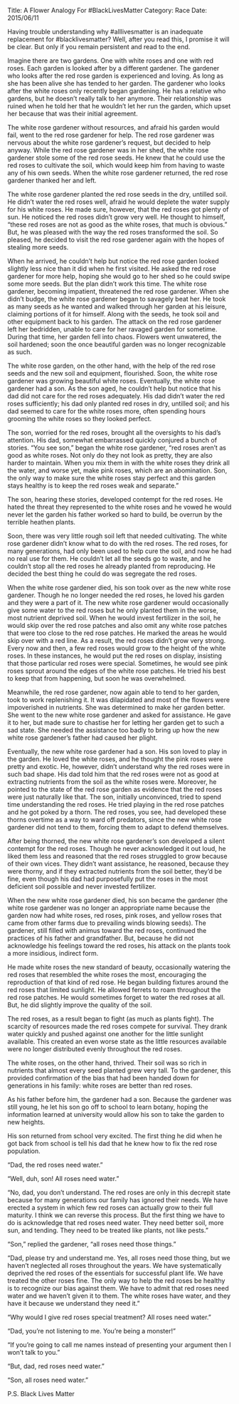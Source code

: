 Title: A Flower Analogy For #BlackLivesMatter
Category: Race
Date: 2015/06/11

Having trouble understanding why #alllivesmatter is an inadequate replacement for #blacklivesmatter? Well, after you read this, I promise it will be clear. But only if you remain persistent and read to the end.

Imagine there are two gardens. One with white roses and one with red roses. Each garden is looked after by a different gardener. The gardener who looks after the red rose garden is experienced and loving. As long as she has been alive she has tended to her garden. The gardener who looks after the white roses only recently began gardening. He has a relative who gardens, but he doesn’t really talk to her anymore. Their relationship was ruined when he told her that he wouldn’t let her run the garden, which upset her because that was their initial agreement. 

The white rose gardener without resources, and afraid his garden would fail, went to the red rose gardener for help. The red rose gardener was nervous about the white rose gardener’s request, but decided to help anyway. While the red rose gardener was in her shed, the white rose gardener stole some of the red rose seeds. He knew that he could use the red roses to cultivate the soil, which would keep him from having to waste any of his own seeds. When the white rose gardener returned, the red rose gardener thanked her and left.

The white rose gardener planted the red rose seeds in the dry, untilled soil. He didn’t water the red roses well, afraid he would deplete the water supply for his white roses. He made sure, however, that the red roses got plenty of sun. He noticed the red roses didn’t grow very well. He thought to himself, “these red roses are not as good as the white roses, that much is obvious.” But, he was pleased with the way the red roses transformed the soil. So pleased, he decided to visit the red rose gardener again with the hopes of stealing more seeds.

When he arrived, he couldn’t help but notice the red rose garden looked slightly less nice than it did when he first visited. He asked the red rose gardener for more help, hoping she would go to her shed so he could swipe some more seeds. But the plan didn’t work this time. The white rose gardener, becoming impatient, threatened the red rose gardener. When she didn’t budge, the white rose gardener began to savagely beat her. He took as many seeds as he wanted and walked through her garden at his leisure, claiming portions of it for himself. Along with the seeds, he took soil and other equipment back to his garden. The attack on the red rose gardener left her bedridden, unable to care for her ravaged garden for sometime. During that time, her garden fell into chaos. Flowers went unwatered, the soil hardened; soon the once beautiful garden was no longer recognizable as such.

The white rose garden, on the other hand, with the help of the red rose seeds and the new soil and equipment, flourished. Soon, the white rose gardener was growing beautiful white roses. Eventually, the white rose gardener had a son. As the son aged, he couldn’t help but notice that his dad did not care for the red roses adequately. His dad didn’t water the red roses sufficiently; his dad only planted red roses in dry, untilled soil; and his dad seemed to care for the white roses more, often spending hours grooming the white roses so they looked perfect.

The son, worried for the red roses, brought all the oversights to his dad’s attention. His dad, somewhat embarrassed quickly conjured a bunch of stories. “You see son,” began the white rose gardener, “red roses aren’t as good as white roses. Not only do they not look as pretty, they are also harder to maintain. When you mix them in with the white roses they drink all the water, and worse yet, make pink roses, which are an abomination. Son, the only way to make sure the white roses stay perfect and this garden stays healthy is to keep the red roses weak and separate.”

The son, hearing these stories, developed contempt for the red roses. He hated the threat they represented to the white roses and he vowed he would never let the garden his father worked so hard to build, be overrun by the terrible heathen plants. 

Soon, there was very little rough soil left that needed cultivating. The white rose gardener didn’t know what to do with the red roses. The red roses, for many generations, had only been used to help cure the soil, and now he had no real use for them. He couldn’t let all the seeds go to waste, and he couldn’t stop all the red roses he already planted from reproducing. He decided the best thing he could do was segregate the red roses.

When the white rose gardener died, his son took over as the new white rose gardener. Though he no longer needed the red roses, he loved his garden and they were a part of it. The new white rose gardener would occasionally give some water to the red roses but he only planted them in the worse, most nutrient deprived soil. When he would invest fertilizer in the soil, he would skip over the red rose patches and also omit any white rose patches that were too close to the red rose patches. He marked the areas he would skip over with a red line. As a result, the red roses didn’t grow very strong. Every now and then, a few red roses would grow to the height of the white roses. In these instances, he would put the red roses on display, insisting that those particular red roses were special. Sometimes, he would see pink roses sprout around the edges of the white rose patches. He tried his best to keep that from happening, but soon he was overwhelmed.

Meanwhile, the red rose gardener, now again able to tend to her garden, took to work replenishing it. It was dilapidated and most of the flowers were impoverished in nutrients. She was determined to make her garden better. She went to the new white rose gardener and asked for assistance. He gave it to her, but made sure to chastise her for letting her garden get to such a sad state. She needed the assistance too badly to bring up how the new white rose gardener’s father had caused her plight.

Eventually, the new white rose gardener had a son. His son loved to play in the garden. He loved the white roses, and he thought the pink roses were pretty and exotic. He, however, didn’t understand why the red roses were in such bad shape. His dad told him that the red roses were not as good at extracting nutrients from the soil as the white roses were. Moreover, he pointed to the state of the red rose garden as evidence that the red roses were just naturally like that. The son, initially unconvinced, tried to spend time understanding the red roses. He tried playing in the red rose patches and he got poked by a thorn. The red roses, you see, had developed these thorns overtime as a way to ward off predators, since the new white rose gardener did not tend to them, forcing them to adapt to defend themselves. 

After being thorned, the new white rose gardener’s son developed a silent contempt for the red roses. Though he never acknowledged it out loud, he liked them less and reasoned that the red roses struggled to grow because of their own vices. They didn’t want assistance, he reasoned, because they were thorny, and if they extracted nutrients from the soil better, they’d be fine, even though his dad had purposefully put the roses in the most deficient soil possible and never invested fertilizer.

When the new white rose gardener died, his son became the gardener (the white rose gardener was no longer an appropriate name because the garden now had white roses, red roses, pink roses, and yellow roses that came from other farms due to prevailing winds blowing seeds). The gardener, still filled with animus toward the red roses, continued the practices of his father and grandfather. But, because he did not acknowledge his feelings toward the red roses, his attack on the plants took a more insidious, indirect form.

He made white roses the new standard of beauty, occasionally watering the red roses that resembled the white roses the most, encouraging the reproduction of that kind of red rose. He began building fixtures around the red roses that limited sunlight. He allowed ferrets to roam throughout the red rose patches. He would sometimes forget to water the red roses at all. But, he did slightly improve the quality of the soil. 

The red roses, as a result began to fight (as much as plants fight). The scarcity of resources made the red roses compete for survival. They drank water quickly and pushed against one another for the little sunlight available. This created an even worse state as the little resources available were no longer distributed evenly throughout the red roses. 

The white roses, on the other hand, thrived. Their soil was so rich in nutrients that almost every seed planted grew very tall. To the gardener, this provided confirmation of the bias that had been handed down for generations in his family: white roses are better than red roses.

As his father before him, the gardener had a son. Because the gardener was still young, he let his son go off to school to learn botany, hoping the information learned at university would allow his son to take the garden to new heights.

His son returned from school very excited. The first thing he did when he got back from school is tell his dad that he knew how to fix the red rose population.

“Dad, the red roses need water.”

“Well, duh, son! All roses need water.”

“No, dad, you don’t understand. The red roses are only in this decrepit state because for many generations our family has ignored their needs. We have erected a system in which few red roses can actually grow to their full maturity. I think we can reverse this process. But the first thing we have to do is acknowledge that red roses need water. They need better soil, more sun, and tending. They need to be treated like plants, not like pests.”

“Son,” replied the gardener, “all roses need those things.”

“Dad, please try and understand me. Yes, all roses need those thing, but we haven’t neglected all roses throughout the years. We have systematically deprived the red roses of the essentials for successful plant life. We have treated the other roses fine. The only way to help the red roses be healthy is to recognize our bias against them. We have to admit that red roses need water and we haven’t given it to them. The white roses have water, and they have it because we understand they need it.”

“Why would I give red roses special treatment? All roses need water.”

“Dad, you’re not listening to me. You’re being a monster!”

“If you’re going to call me names instead of presenting your argument then I won’t talk to you.”

“But, dad, red roses need water.”

“Son, all roses need water.”

P.S. Black Lives Matter
